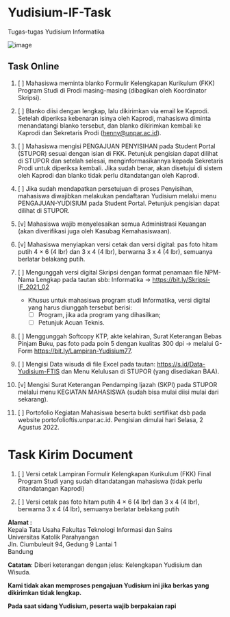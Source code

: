 # Yudisium-IF-Task
Tugas-tugas Yudisium Informatika

![image](https://user-images.githubusercontent.com/57496224/179342019-c9f2268c-31e0-466c-82ea-5541a7b3f2e8.png)

## Task Online
1. [ ] Mahasiswa meminta blanko Formulir Kelengkapan Kurikulum (FKK) Program Studi di Prodi masing-masing (dibagikan oleh Koordinator Skripsi).

2. [ ] Blanko diisi dengan lengkap, lalu dikirimkan via email ke Kaprodi. Setelah diperiksa kebenaran isinya oleh Kaprodi, mahasiswa diminta menandatangi blanko tersebut, dan blanko dikirimkan kembali ke Kaprodi dan Sekretaris Prodi (henny@unpar.ac.id).

3. [ ] Mahasiswa mengisi PENGAJUAN PENYISIHAN pada Student Portal (STUPOR) sesuai dengan isian di FKK. Petunjuk pengisian dapat dilihat di STUPOR dan setelah selesai, menginformasikannya kepada Sekretaris Prodi untuk diperiksa kembali. Jika sudah benar, akan disetujui di sistem oleh Kaprodi dan blanko tidak perlu ditandatangan oleh Kaprodi.

4. [ ] Jika sudah mendapatkan persetujuan di proses Penyisihan, mahasiswa diwajibkan melakukan pendaftaran Yudisium melalui menu PENGAJUAN-YUDISIUM pada Student Portal. Petunjuk pengisian dapat dilihat di STUPOR.

5. [v] Mahasiswa wajib menyelesaikan semua Administrasi Keuangan (akan diverifikasi juga oleh Kasubag Kemahasiswaan).

6. [v] Mahasiswa menyiapkan versi cetak dan versi digital: pas foto hitam putih 4 × 6 (4 lbr) dan 3 x 4 (4 lbr), berwarna 3 x 4 (4 lbr), semuanya berlatar belakang putih.

7. [ ] Mengunggah versi digital Skripsi dengan format penamaan file NPM-Nama Lengkap pada tautan sbb: Informatika → https://bit.ly/Skripsi-IF_2021_02
    * Khusus untuk mahasiswa program studi Informatika, versi digital yang harus diunggah tersebut berisi:
      - [ ] Program, jika ada program yang dihasilkan;
      - [ ] Petunjuk Acuan Teknis.
     
8. [ ] Menggunggah Softcopy KTP, akte kelahiran, Surat Keterangan Bebas Pinjam Buku, pas foto pada poin 5 dengan kualitas 300 dpi → melalui G-Form https://bit.ly/Lampiran-Yudisium77.

9. [ ] Mengisi Data wisuda di file Excel pada tautan: https://s.id/Data-Yudisium-FTIS dan Menu Kelulusan di STUPOR (yang disediakan BAA).

10. [v] Mengisi Surat Keterangan Pendamping Ijazah (SKPI) pada STUPOR melalui menu KEGIATAN MAHASISWA (sudah bisa mulai diisi mulai dari sekarang).

11. [ ] Portofolio Kegiatan Mahasiswa beserta bukti sertifikat dsb pada website portofolioftis.unpar.ac.id. Pengisian dimulai hari Selasa, 2 Agustus 2022.


# Task Kirim Document
1. [ ] Versi cetak Lampiran Formulir Kelengkapan Kurikulum (FKK) Final Program Studi yang sudah ditandatangan mahasiswa (tidak perlu ditandatangan Kaprodi)

2. [ ] Versi cetak pas foto hitam putih 4 × 6 (4 lbr) dan 3 x 4 (4 lbr), berwarna 3 x 4 (4 lbr), semuanya berlatar belakang putih

**Alamat :** <br>
Kepala Tata Usaha Fakultas Teknologi Informasi dan Sains <br>
Universitas Katolik Parahyangan <br>
Jln. Ciumbuleuit 94, Gedung 9 Lantai 1 <br>
Bandung <br>

**Catatan**: Diberi keterangan dengan jelas: Kelengkapan Yudisium dan Wisuda.

**Kami tidak akan memproses pengajuan Yudisium ini jika berkas yang dikirimkan tidak lengkap.**

**Pada saat sidang Yudisium, peserta wajib berpakaian rapi**
